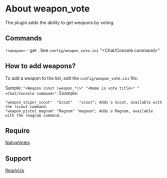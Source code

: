 # About weapon_vote
The plugin adds the ability to get weapons by voting.

## Commands
`!<weapon>` - get <weapon>. See `config/weapon_vote.ini` "<Chat/Console command>"

## How to add weapons?
To add a weapon to the list, edit the `config/weapon_vote.ini` file. 

Sample: `"<Weapon const (weapon_*)>" "<Name in vote title>" "<Chat/Console command>"`.
Example:
```
"weapon_sniper_scout"  "Scout"   "scout"; Adds a Scout, available with the !scout command.
"weapon_pistol_magnum" "Magnum" "magnum"; Adds a Magnum, available with the !magnum command.
```

## Require
[NativeVotes](https://github.com/sapphonie/sourcemod-nativevotes-updated)

## Support
[ReadyUp](https://github.com/SirPlease/L4D2-Competitive-Rework/blob/master/addons/sourcemod/scripting/readyup.sp)
